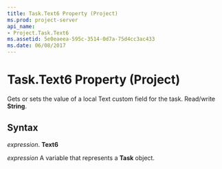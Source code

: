 ```yaml
---
title: Task.Text6 Property (Project)
ms.prod: project-server
api_name:
- Project.Task.Text6
ms.assetid: 5e0eaeea-595c-3514-0d7a-75d4cc3ac433
ms.date: 06/08/2017
---
```



# Task.Text6 Property (Project)

Gets or sets the value of a local Text custom field for the task. Read/write **String**.


## Syntax

 _expression_. **Text6**

 _expression_ A variable that represents a **Task** object.


